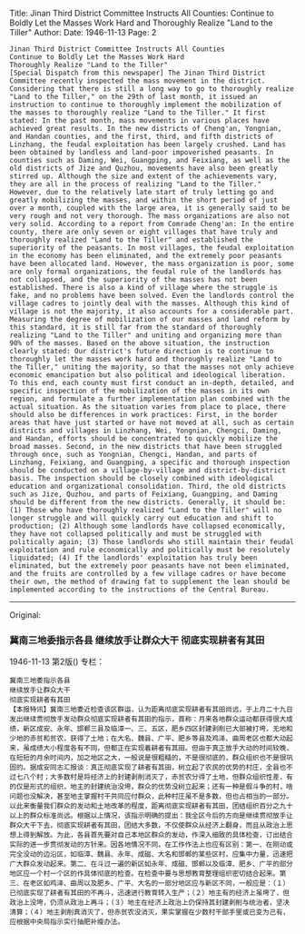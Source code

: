 Title: Jinan Third District Committee Instructs All Counties: Continue to Boldly Let the Masses Work Hard and Thoroughly Realize "Land to the Tiller"
Author:
Date: 1946-11-13
Page: 2

    Jinan Third District Committee Instructs All Counties
    Continue to Boldly Let the Masses Work Hard
    Thoroughly Realize "Land to the Tiller"
    [Special Dispatch from this newspaper] The Jinan Third District Committee recently inspected the mass movement in the district. Considering that there is still a long way to go to thoroughly realize "Land to the Tiller," on the 29th of last month, it issued an instruction to continue to thoroughly implement the mobilization of the masses to thoroughly realize "Land to the Tiller." It first stated: In the past month, mass movements in various places have achieved great results. In the new districts of Cheng'an, Yongnian, and Handan counties, and the first, third, and fifth districts of Linzhang, the feudal exploitation has been largely crushed. Land has been obtained by landless and land-poor impoverished peasants. In counties such as Daming, Wei, Guangping, and Feixiang, as well as the old districts of Jize and Quzhou, movements have also been greatly stirred up. Although the size and extent of the achievements vary, they are all in the process of realizing "Land to the Tiller." However, due to the relatively late start of truly letting go and greatly mobilizing the masses, and within the short period of just over a month, coupled with the large area, it is generally said to be very rough and not very thorough. The mass organizations are also not very solid. According to a report from Comrade Cheng'an: In the entire county, there are only seven or eight villages that have truly and thoroughly realized "Land to the Tiller" and established the superiority of the peasants. In most villages, the feudal exploitation in the economy has been eliminated, and the extremely poor peasants have been allocated land. However, the mass organization is poor, some are only formal organizations, the feudal rule of the landlords has not collapsed, and the superiority of the masses has not been established. There is also a kind of village where the struggle is fake, and no problems have been solved. Even the landlords control the village cadres to jointly deal with the masses. Although this kind of village is not the majority, it also accounts for a considerable part. Measuring the degree of mobilization of our masses and land reform by this standard, it is still far from the standard of thoroughly realizing "Land to the Tiller" and uniting and organizing more than 90% of the masses. Based on the above situation, the instruction clearly stated: Our district's future direction is to continue to thoroughly let the masses work hard and thoroughly realize "Land to the Tiller," uniting the majority, so that the masses not only achieve economic emancipation but also political and ideological liberation. To this end, each county must first conduct an in-depth, detailed, and specific inspection of the mobilization of the masses in its own region, and formulate a further implementation plan combined with the actual situation. As the situation varies from place to place, there should also be differences in work practices: First, in the border areas that have just started or have not moved at all, such as certain districts and villages in Linzhang, Wei, Yongnian, Chengci, Daming, and Handan, efforts should be concentrated to quickly mobilize the broad masses. Second, in the new districts that have been struggled through once, such as Yongnian, Chengci, Handan, and parts of Linzhang, Feixiang, and Guangping, a specific and thorough inspection should be conducted on a village-by-village and district-by-district basis. The inspection should be closely combined with ideological education and organizational consolidation. Third, the old districts such as Jize, Quzhou, and parts of Feixiang, Guangping, and Daming should be different from the new districts. Generally, it should be: (1) Those who have thoroughly realized "Land to the Tiller" will no longer struggle and will quickly carry out education and shift to production; (2) Although some landlords have collapsed economically, they have not collapsed politically and must be struggled with politically again; (3) Those landlords who still maintain their feudal exploitation and rule economically and politically must be resolutely liquidated; (4) If the landlords' exploitation has truly been eliminated, but the extremely poor peasants have not been eliminated, and the fruits are controlled by a few village cadres or have become their own, the method of drawing fat to supplement the lean should be implemented according to the instructions of the Central Bureau.



<hr /> 

Original: 


### 冀南三地委指示各县  继续放手让群众大干  彻底实现耕者有其田

1946-11-13
第2版()
专栏：

    冀南三地委指示各县
    继续放手让群众大干
    彻底实现耕者有其田
    【本报特讯】冀南三地委近检查该区群运，认为距离彻底实现耕者有其田尚远，于上月二十九日发出继续贯彻放手发动群众彻底实现耕者有其田的指示，首称：月来各地群众运动都获得很大成绩，新区成安、永年、邯郸三县及临漳一、三、五区，肥乡四区封建剥削已大部被打垮，无地和少地的赤贫和贫农，获得了土地；在大名、魏县、广平、肥乡等县及鸡泽、曲周老区也都大动起来，虽成绩大小程度各有不同，但都正在实现着耕者有其田。但由于真正放手大动的时间较晚，在短短的月余时间内，加之地区之大，一般说是很粗糙的，不是很彻底的，群众组织也不是很巩固的。据成安同志汇报谈：真正彻底实现了耕者有其田，树立起了农民的优势的村庄，全县也不过七八个村；大多数村是将经济上的封建剥削消灭了，赤贫农分得了土地，但群众组织性差，有的仅是形式的组织，地主的封建统治没垮，群众的优势没树立起来；还有一种是假斗争的村，啥问题也没解决，甚至地主掌握村干共同应付群众，此种村庄虽不是多数，但也占相当的一部分。以此来衡量我们群众的发动和土地改革的程度，距离彻底实现耕者有其田，团结组织百分之九十以上的群众标准尚远。根据以上情况，该指示明确的提出：我全区今后的方向是继续贯彻放手让群众大干下去，彻底实现耕者有其田，团结大多数，不仅使群众从经济上翻身，而且从政治上思想上得到解放。为此，各县首先要对自己本地区群众的发动，作深入细致的具体检查，订出结合实际的进一步贯彻发动的方针来。因各地情况不同，在工作作法上也应有区别：第一、在刚动或完全没动的边沿区，如临漳、魏县、永年、成磁、大名和邯郸的某些区村，应集中力量，迅速把广大群众发动起来。第二、在斗过一遍的新区如永年、成磁、邯郸以及临漳、肥乡、广平的部分地区应一个村一个区的作具体彻底的检查。在检查中要与思想教育整理组织密切结合起来。第三、在老区如鸡泽、曲周以及肥乡、广平、大名的一部分地区应与新区不同，一般应是：（１）已彻底实现了耕者有其田的不再斗，迅速进行教育转入生产；（２）地主有的经济上虽垮了，但政治上没垮，仍须从政治上再斗；（３）地主在经济上政治上仍保持其封建剥削与统治者，坚决清算；（４）地主剥削真消灭了，但赤贫农没消灭，果实掌握在少数村干部手里或已变为己有，应根据中央局指示实行抽肥补瘦办法。
